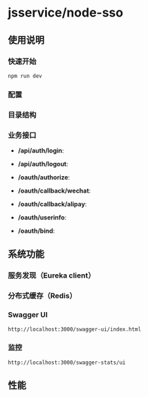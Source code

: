 jsservice/node-sso
===============
  

## 使用说明

### 快速开始
  ```
  npm run dev
  ```

### 配置

### 目录结构

### 业务接口

* **/api/auth/login**:

* **/api/auth/logout**:

* **/oauth/authorize**:

* **/oauth/callback/wechat**:

* **/oauth/callback/alipay**:

* **/oauth/userinfo**:

* **/oauth/bind**:

## 系统功能

### 服务发现（Eureka client）

### 分布式缓存（Redis）

### Swagger UI
  ```
  http://localhost:3000/swagger-ui/index.html
  ```

### 监控
  ```
  http://localhost:3000/swagger-stats/ui
  ```

## 性能

